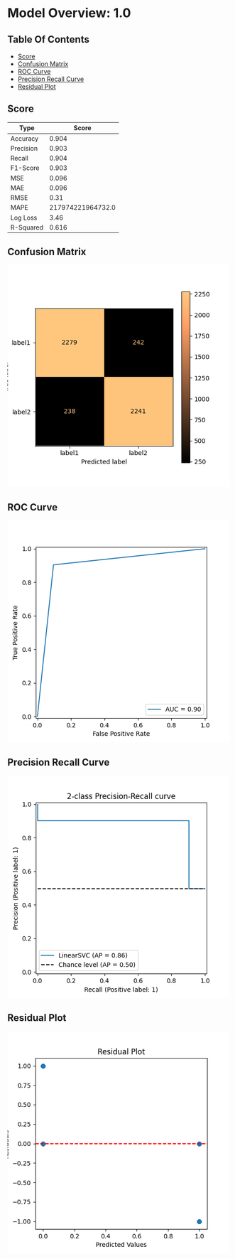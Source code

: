 # Model Overview: 1.0
## Table Of Contents
 - [Score](##Score) 
 - [Confusion Matrix](##Confusion-Matrix) 
 - [ROC Curve](##ROC-Curve) 
 - [Precision Recall Curve](##Precision-Recall-Curve) 
 - [Residual Plot](##Residual-Plot) 


## Score
| Type      | Score                         |
|-----------|-------------------------------|
| Accuracy  |  0.904    |
| Precision |  0.903    |
| Recall    |  0.904    |
| F1-Score  |  0.903    |
| MSE       |  0.096    |
| MAE       |  0.096    |
| RMSE      |  0.31    |
| MAPE      |  217974221964732.0    |
| Log Loss  |  3.46    |
| R-Squared |  0.616    |



## Confusion Matrix
![Confusion Matrix](../../.AI_analyzer/1.0/confusion-matrix.png)



## ROC Curve
![ROC Curve](../../.AI_analyzer/1.0/roc-curve.png)



## Precision Recall Curve
![Precision Recall Curve](../../.AI_analyzer/1.0/precision-recall-curve.png)



## Residual Plot
![Residual Plot](../../.AI_analyzer/1.0/residual-plot.png)

